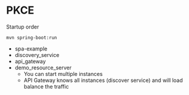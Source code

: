 # PKCE
Startup order

```
mvn spring-boot:run
```

* spa-example
* discovery_service
* api_gateway
* demo_resource_server
    * You can start multiple instances
    * API Gateway knows all instances (discover service) and will load balance the traffic
